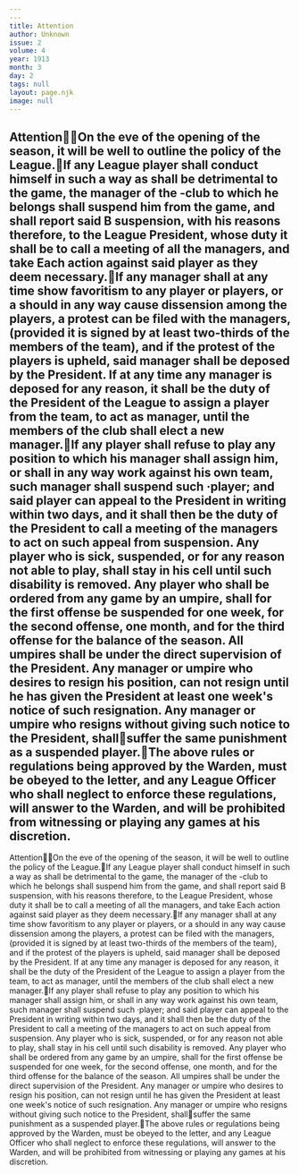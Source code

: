 ```yaml
---
---
title: Attention
author: Unknown
issue: 2
volume: 4
year: 1913
month: 3
day: 2
tags: null
layout: page.njk
image: null
---
```

AttentionOn the eve of the opening of the season, it will be well to outline the policy of the League.If any League player shall conduct himself in such a way as shall be detrimental to the game, the manager of the -club to which he belongs shall suspend him from the game, and shall report said B suspension, with his reasons therefore, to the League President, whose duty it shall be to call a meeting of all the managers, and take Each action against said player as they deem necessary.If any manager shall at any time show favoritism to any player or players, or a should in any way cause dissension among the players, a protest can be filed with the managers, (provided it is signed by at least two-thirds of the members of the team), and if the protest of the players is upheld, said manager shall be deposed by the President. If at any time any manager is deposed for any reason, it shall be the duty of the President of the League to assign a player from the team, to act as manager, until the members of the club shall elect a new manager.If any player shall refuse to play any position to which his manager shall assign him, or shall in any way work against his own team, such manager shall suspend such ·player; and said player can appeal to the President in writing within two days, and it shall then be the duty of the President to call a meeting of the managers to act on such appeal from suspension. Any player who is sick, suspended, or for any reason not able to play, shall stay in his cell until such disability is removed. Any player who shall be ordered from any game by an umpire, shall for the first offense be suspended for one week, for the second offense, one month, and for the third offense for the balance of the season. All umpires shall be under the direct supervision of the President. Any manager or umpire who desires to resign his position, can not resign until he has given the President at least one week's notice of such resignation. Any manager or umpire who resigns without giving such notice to the President, shallsuffer the same punishment as a suspended player.The above rules or regulations being approved by the Warden, must be obeyed to the letter, and any League Officer who shall neglect to enforce these regulations, will answer to the Warden, and will be prohibited from witnessing or playing any games at his discretion.
---
AttentionOn the eve of the opening of the season, it will be well to outline the policy of the League.If any League player shall conduct himself in such a way as shall be detrimental to the game, the manager of the -club to which he belongs shall suspend him from the game, and shall report said B suspension, with his reasons therefore, to the League President, whose duty it shall be to call a meeting of all the managers, and take Each action against said player as they deem necessary.If any manager shall at any time show favoritism to any player or players, or a should in any way cause dissension among the players, a protest can be filed with the managers, (provided it is signed by at least two-thirds of the members of the team), and if the protest of the players is upheld, said manager shall be deposed by the President. If at any time any manager is deposed for any reason, it shall be the duty of the President of the League to assign a player from the team, to act as manager, until the members of the club shall elect a new manager.If any player shall refuse to play any position to which his manager shall assign him, or shall in any way work against his own team, such manager shall suspend such ·player; and said player can appeal to the President in writing within two days, and it shall then be the duty of the President to call a meeting of the managers to act on such appeal from suspension. Any player who is sick, suspended, or for any reason not able to play, shall stay in his cell until such disability is removed. Any player who shall be ordered from any game by an umpire, shall for the first offense be suspended for one week, for the second offense, one month, and for the third offense for the balance of the season. All umpires shall be under the direct supervision of the President. Any manager or umpire who desires to resign his position, can not resign until he has given the President at least one week's notice of such resignation. Any manager or umpire who resigns without giving such notice to the President, shallsuffer the same punishment as a suspended player.The above rules or regulations being approved by the Warden, must be obeyed to the letter, and any League Officer who shall neglect to enforce these regulations, will answer to the Warden, and will be prohibited from witnessing or playing any games at his discretion.

